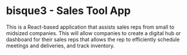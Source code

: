 # bisque3 - Sales Tool App
This is a React-based application that assists sales reps from small to midsized companies. This will allow companies to create a digital hub or dashboard for their sales reps that allows the rep to efficiently schedule meetings and deliveries, and track inventory.
